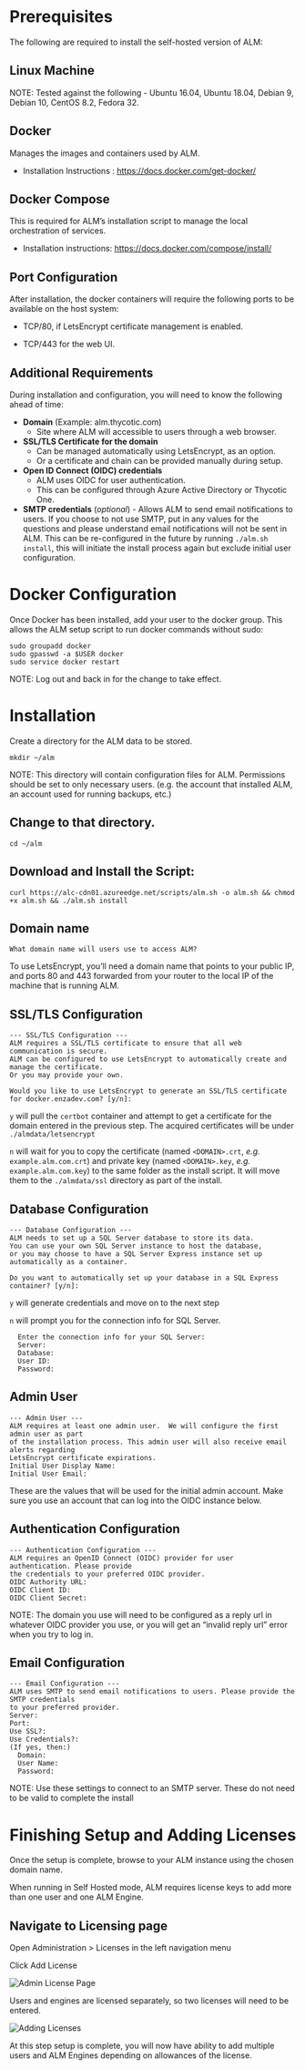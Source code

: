 [title]: # (Self-Hosted Account Lifecycle Manager)
[tags]: # (Account Lifecycle Manager,ALM,Active Directory,on-premise,on-prem,self hosted)
[priority]: # (8475)


# Prerequisites

The following are required to install the self-hosted version of ALM:

## Linux Machine

NOTE: Tested against the following - Ubuntu 16.04, Ubuntu 18.04, Debian 9, Debian 10, CentOS 8.2, Fedora 32.

## Docker 

Manages the images and containers used by ALM.

* Installation Instructions : https://docs.docker.com/get-docker/

## Docker Compose 

This is required for ALM’s installation script to manage the local orchestration of services.

* Installation instructions: https://docs.docker.com/compose/install/

## Port Configuration

After installation, the docker containers will require the following ports to be available on the host system:

* TCP/80, if LetsEncrypt certificate management is enabled.

* TCP/443 for the web UI.

## Additional Requirements

During installation and configuration, you will need to know the following ahead of time:

* **Domain** (Example: alm.thycotic.com)
  * Site where ALM will accessible to users through a web browser.
* **SSL/TLS Certificate for the domain** 
  * Can be managed automatically using LetsEncrypt, as an option.
  * Or a certificate and chain can be provided manually during setup.
* **Open ID Connect (OIDC) credentials**
  * ALM uses OIDC for user authentication.
  * This can be configured through Azure Active Directory or Thycotic One.
* **SMTP credentials** (*optional*) - Allows ALM to send email notifications to users.  If you choose to not use SMTP, put in any values for the questions and please understand email notifications will not be sent in ALM. This can be re-configured in the future by running ```./alm.sh install```, this will initiate the install process again but exclude initial user configuration. 


# Docker Configuration

Once Docker has been installed, add your user to the docker group. This allows the ALM setup script to run docker commands without sudo:

```
sudo groupadd docker
sudo gpasswd -a $USER docker
sudo service docker restart
```
NOTE: Log out and back in for the change to take effect.

# Installation

Create a directory for the ALM data to be stored.
```
mkdir ~/alm
```
NOTE: This directory will contain configuration files for ALM.  Permissions should be set to only necessary users. (e.g. the account that installed ALM, an account used for running backups, etc.)

## Change to that directory.

```
cd ~/alm
```

## Download and Install the Script:

```
curl https://alc-cdn01.azureedge.net/scripts/alm.sh -o alm.sh && chmod +x alm.sh && ./alm.sh install
```

## Domain name

```
What domain name will users use to access ALM?
```

To use LetsEncrypt, you’ll need a domain name that points to your public IP, and ports 80 and 443 forwarded from your router to the local IP of the machine that is running ALM.

## SSL/TLS Configuration 

```
--- SSL/TLS Configuration ---
ALM requires a SSL/TLS certificate to ensure that all web communication is secure.
ALM can be configured to use LetsEncrypt to automatically create and manage the certificate.
Or you may provide your own.

Would you like to use LetsEncrypt to generate an SSL/TLS certificate for docker.enzadev.com? [y/n]:
```
```y``` will pull the ```certbot``` container and attempt to get a certificate for the domain entered in the previous step.  The acquired certificates will be under ```./almdata/letsencrypt```

```n``` will wait for you to copy the certificate (named ```<DOMAIN>.crt```, *e.g.* ```example.alm.com.crt```) and private key (named ```<DOMAIN>.key```, *e.g.* ```example.alm.com.key```) to the same folder as the install script.  It will move them to the ```./almdata/ssl``` directory as part of the install.  

## Database Configuration

```
--- Database Configuration ---
ALM needs to set up a SQL Server database to store its data.
You can use your own SQL Server instance to host the database, 
or you may choose to have a SQL Server Express instance set up automatically as a container.

Do you want to automatically set up your database in a SQL Express container? [y/n]:
``` 
```y``` will generate credentials and move on to the next step

```n``` will prompt you for the connection info for SQL Server.  
```
  Enter the connection info for your SQL Server:
  Server:
  Database:
  User ID:
  Password:
```
## Admin User
```
--- Admin User ---
ALM requires at least one admin user.  We will configure the first admin user as part
of the installation process. This admin user will also receive email alerts regarding
LetsEncrypt certificate expirations.
Initial User Display Name: 
Initial User Email:
``` 
These are the values that will be used for the initial admin account.  Make sure you use an account that can log into the OIDC instance below.

## Authentication Configuration
```
--- Authentication Configuration ---
ALM requires an OpenID Connect (OIDC) provider for user authentication. Please provide
the credentials to your preferred OIDC provider.
OIDC Authority URL: 
OIDC Client ID: 
OIDC Client Secret: 
```
NOTE: The domain you use will need to be configured as a reply url in whatever OIDC provider you use, or you will get an “invalid reply url” error when you try to log in.

## Email Configuration
```
--- Email Configuration ---
ALM uses SMTP to send email notifications to users. Please provide the SMTP credentials
to your preferred provider.
Server: 
Port: 
Use SSL?:
Use Credentials?:
(If yes, then:)
  Domain:
  User Name:
  Password:
```
NOTE: Use these settings to connect to an SMTP server. These do not need to be valid to complete the install

# Finishing Setup and Adding Licenses

Once the setup is complete, browse to your ALM instance using the chosen domain name. 

When running in Self Hosted mode, ALM requires license keys to add more than one user and one ALM Engine. 

## Navigate to Licensing page

Open Administration > Licenses in the left navigation menu

Click Add License

![Admin License Page](images/addlicense.png)
 

Users and engines are licensed separately, so two licenses will need to be entered.

![Adding Licenses](images/addlicense2.png)

At this step setup is complete, you will now have ability to add multiple users and ALM Engines depending on allowances of the license. 
